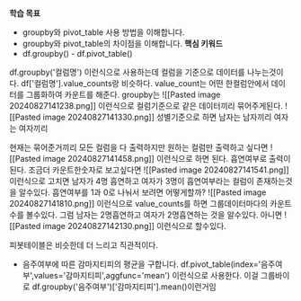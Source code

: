 **학습 목표**  
- groupby와 pivot_table 사용 방법을 이해합니다.
- groupby와 pivot_table의 차이점을 이해합니다.
**핵심 키워드**
- df.groupby()
- df.pivot_table()



df.groupby('컬럼명')
이런식으로 사용하는데 컬럼을 기준으로 데이터를 나누는것이다.
df['컬럼명'].value_counts랑 비슷하다.
value_count는 어떤 한컬럼안에서 데이터를 그룹화하여 카운트를 해준다.
groupby는 
![[Pasted image 20240827141238.png]]
이런식으로 컬럼기준으로 같은 데이터끼리 묶어주게된다.
![[Pasted image 20240827141330.png]]
성별기준으로 하면 남자는 남자끼리 여자는 여자끼리 

현재는 묶어준거끼리 모든 컬럼을 다 출력하지만 원하는 컬럼만 출력하고 싶다면 
![[Pasted image 20240827141458.png]]
이런식으로 하면 된다. 흡연여부로 출력이 된다.
조금더 카운트한숫자로 보고싶다면 
![[Pasted image 20240827141541.png]]
이런식으로 고치면 남자가 4명 흡연하고 여자가 3명이 흡연여부라는 컬럼이 존재하는것을 알수있다. 흡연여부를 1과 0로 나눠서 보려면 어떻게할까? 
![[Pasted image 20240827141810.png]]
이런식으로 value_counts를 하면 그룹데이터마다의 카운트수를 볼수있다.
그럼 남자는 2명흡연하고 여자가 2명흡연하는 것을 알수있다.
아니면 ![[Pasted image 20240827142130.png]]
이런식으로 할수있다. 

피봇테이블은 비슷한데 더 느리고 직관적이다.
- 음주여부에 따른 감마지티피의 평균을 구합니다.
df.pivot_table(index='음주여부',values='감마지티피',aggfunc='mean')
이런식으로 사용한다.
이걸 그룹바이로 df.groupby('음주여부')['감마지티피'].mean()이런거임
